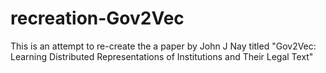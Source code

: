 # recreation-Gov2Vec
This is an attempt to re-create the a paper by John J Nay titled "Gov2Vec: Learning Distributed Representations of Institutions and Their Legal Text"
